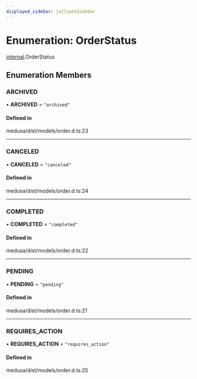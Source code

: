 ```yaml
---
displayed_sidebar: jsClientSidebar
---
```


# Enumeration: OrderStatus

[internal](../modules/internal.md).OrderStatus

## Enumeration Members

### ARCHIVED

• **ARCHIVED** = ``"archived"``

#### Defined in

medusa/dist/models/order.d.ts:23

___

### CANCELED

• **CANCELED** = ``"canceled"``

#### Defined in

medusa/dist/models/order.d.ts:24

___

### COMPLETED

• **COMPLETED** = ``"completed"``

#### Defined in

medusa/dist/models/order.d.ts:22

___

### PENDING

• **PENDING** = ``"pending"``

#### Defined in

medusa/dist/models/order.d.ts:21

___

### REQUIRES\_ACTION

• **REQUIRES\_ACTION** = ``"requires_action"``

#### Defined in

medusa/dist/models/order.d.ts:25
